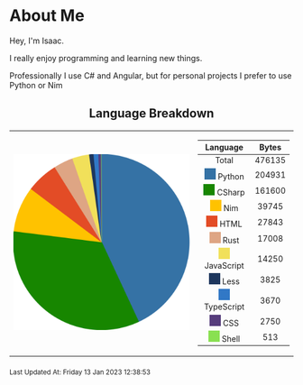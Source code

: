 # About Me

Hey, I'm Isaac.

I really enjoy programming and learning new things.

Professionally I use C# and Angular,
but for personal projects I prefer to use Python or Nim

<span align="center">

## Language Breakdown

</span>

<foreignObject>
<body xmlns="http://www.w3.org/1999/xhtml">
<table align="center">
<tr>
<td>

![Pie Chart](./assets/PieChart.svg "Pie Chart Detailing used languages")


</td>
<td>

|Language|Bytes|
|:-:|:-:|
|Total|476135|
![Python](./assets/Python.svg) Python|204931|
![CSharp](./assets/CSharp.svg) CSharp|161600|
![Nim](./assets/Nim.svg) Nim|39745|
![HTML](./assets/HTML.svg) HTML|27843|
![Rust](./assets/Rust.svg) Rust|17008|
![JavaScript](./assets/JavaScript.svg) JavaScript|14250|
![Less](./assets/Less.svg) Less|3825|
![TypeScript](./assets/TypeScript.svg) TypeScript|3670|
![CSS](./assets/CSS.svg) CSS|2750|
![Shell](./assets/Shell.svg) Shell|513|


</td>
</tr>
</table>
</body>
</foreignObject>

<sub>
Last Updated At:
Friday 13 Jan 2023 12:38:53

</sub>